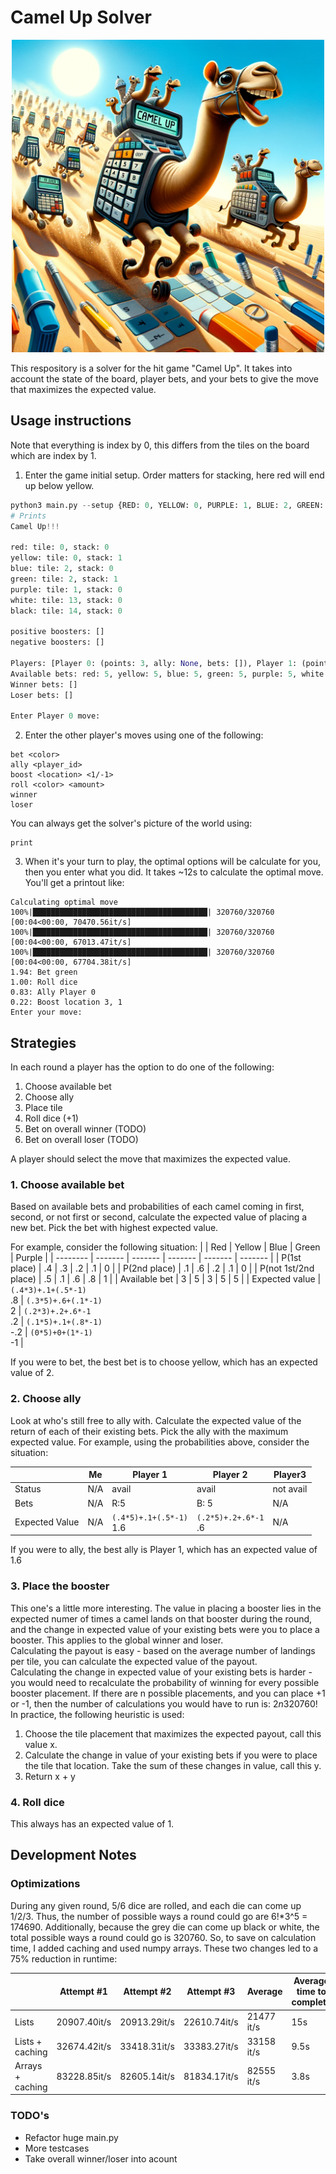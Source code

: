# Camel Up Solver
<p align="center">
<img src="docs/camel_up.png" width="500"><br>
</p>

This respository is a solver for the hit game "Camel Up". It takes into account the state of the board, player bets, and your bets to give the move that maximizes the expected value.


## Usage instructions
Note that everything is index by 0, this differs from the tiles on the board which are index by 1.

1. Enter the game initial setup. Order matters for stacking, here red will end up below yellow.
```python
python3 main.py --setup {RED: 0, YELLOW: 0, PURPLE: 1, BLUE: 2, GREEN: 2,  WHITE: 13, BLACK: 14}, --id=1, --n-players=2
# Prints
Camel Up!!!

red: tile: 0, stack: 0
yellow: tile: 0, stack: 1
blue: tile: 2, stack: 0
green: tile: 2, stack: 1
purple: tile: 1, stack: 0
white: tile: 13, stack: 0
black: tile: 14, stack: 0

positive boosters: []
negative boosters: []

Players: [Player 0: (points: 3, ally: None, bets: []), Player 1: (points: 3, ally: None, bets: [])]
Available bets: red: 5, yellow: 5, blue: 5, green: 5, purple: 5, white: 5, black: 5,
Winner bets: []
Loser bets: []

Enter Player 0 move:
```

2. Enter the other player's moves using one of the following:
```
bet <color>
ally <player_id>
boost <location> <1/-1>
roll <color> <amount>
winner
loser
```
You can always get the solver's picture of the world using:
```
print
```
3. When it's your turn to play, the optimal options will be calculate for you, then you enter what you did. It takes ~12s to calculate the optimal move. You'll get a printout like:
```
Calculating optimal move
100%|███████████████████████████████████████| 320760/320760 [00:04<00:00, 70470.56it/s]
100%|███████████████████████████████████████| 320760/320760 [00:04<00:00, 67013.47it/s]
100%|███████████████████████████████████████| 320760/320760 [00:04<00:00, 67704.38it/s]
1.94: Bet green
1.00: Roll dice
0.83: Ally Player 0
0.22: Boost location 3, 1
Enter your move:
```

## Strategies
In each round a player has the option to do one of the following:
1. Choose available bet
2. Choose ally
3. Place tile
4. Roll dice (+1)
5. Bet on overall winner (TODO)
6. Bet on overall loser (TODO)

A player should select the move that maximizes the expected value.

### 1. Choose available bet
Based on available bets and probabilities of each camel coming in first, second, or not first or second, calculate the expected value of placing a new bet. Pick the bet with highest expected value.

For example, consider the following situation:
|          | Red     | Yellow | Blue | Green | Purple |
| -------- | ------- |  ------- |  ------- |  ------- |  ------- |
| P(1st place)          |  .4  |  .3  | .2   |  .1  |   0  |
| P(2nd place)          |  .1  |  .6  | .2   |  .1  |   0  |
| P(not 1st/2nd place)  |  .5  |  .1  | .6   |  .8  |   1  |
| Available bet         |   3  |   5  |  3   |   5  |   5  |
| Expected value        |  `(.4*3)+.1+(.5*-1)`<br>.8  | `(.3*5)+.6+(.1*-1)`<br>2 | `(.2*3)+.2+.6*-1`<br>.2  | `(.1*5)+.1+(.8*-1)`<br>-.2  |  `(0*5)+0+(1*-1)`<br>-1  |

If you were to bet, the best bet is to choose yellow, which has an expected value of 2.


### 2. Choose ally
Look at who's still free to ally with. Calculate the expected value of the return of each of their existing bets. Pick the ally with the maximum expected value.
For example, using the probabilities above, consider the situation:

|          | Me     | Player 1 | Player 2 | Player3 |
| -------- | ------ |  ------- |  ------- |  -------   |
| Status   | N/A    | avail   |  avail  |  not avail |
| Bets     | N/A    | R:5     | B: 5    |  N/A |
| Expected Value | N/A | `(.4*5)+.1+(.5*-1)`<br>1.6 | `(.2*5)+.2+.6*-1`<br>.6 | N/A |

If you were to ally, the best ally is Player 1, which has an expected value of 1.6

### 3. Place the booster
This one's a little more interesting. The value in placing a booster lies in the expected numer of times a camel lands on that booster during the round, and the change in expected value of your existing bets were you to place a booster. This applies to the global winner and loser.
<br> Calculating the payout is easy - based on the average number of landings per tile, you can calculate the expected value of the payout.
<br> Calculating the change in expected value of your existing bets is harder - you would need to recalculate the probability of winning for every possible booster placement. If there are n possible placements, and you can place +1 or -1, then the number of calculations you would have to run is: 2*n*320760!
<br> In practice, the following heuristic is used:
1. Choose the tile placement that maximizes the expected payout, call this value x.
2. Calculate the change in value of your existing bets if you were to place the tile that location. Take the sum of these changes in value, call this y.
3. Return x + y

### 4. Roll dice
This always has an expected value of 1.



## Development Notes
### Optimizations
During any given round, 5/6 dice are rolled, and each die can come up 1/2/3. Thus, the number of possible ways a round could go are 6!*3^5 = 174690. Additionally, because the grey die can come up black or white, the total possible ways a round could go is 320760.
So, to save on calculation time, I added caching and used numpy arrays. These two changes led to a 75% reduction in runtime:

|          | Attempt #1 | Attempt #2 | Attempt #3 | Average | Average time to complete|
| -------- | ------ |  ------- |  ------- |  -------   | --- |
| Lists | 20907.40it/s| 20913.29it/s| 22610.74it/s| 21477 it/s| 15s |
| Lists + caching | 32674.42it/s| 33418.31it/s| 33383.27it/s| 33158 it/s| 9.5s |
| Arrays + caching |  83228.85it/s| 82605.14it/s| 81834.17it/s| 82555 it/s| 3.8s |

### TODO's
- Refactor huge main.py
- More testcases
- Take overall winner/loser into acount
